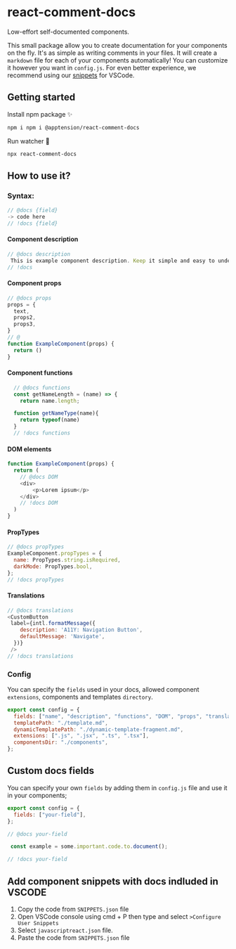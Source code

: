 # react-comment-docs

Low-effort self-documented components.

This small package allow you to create documentation for your components on the fly. It's as simple as writing comments in your files. 
It will create a `markdown` file for each of your components automatically! You can customize it however you want in `config.js`.
For even better experience, we recommend using our [snippets](##Add-component-snippets-with-docs-indluded-in-VSCODE) for VSCode.

## Getting started

Install npm package ✨
```bash
npm i npm i @apptension/react-comment-docs
```

Run watcher 👀
```bash
npx react-comment-docs
```


## How to use it? 

### Syntax:

```javascript
// @docs {field}
-> code here
// !docs {field}
```
#### Component description
```javascript
// @docs description
 This is example component description. Keep it simple and easy to understand, try to describe all the component logic. 
// !docs
```

#### Component props
```javascript
// @docs props
props = { 
  text,
  props2,
  props3,
}
// @
function ExampleComponent(props) {
  return ()
}
```


#### Component functions 
```javascript
  // @docs functions
  const getNameLength = (name) => {
    return name.length;

  function getNameType(name){
    return typeof(name)  
  }
  // !docs functions
```

#### DOM elements
```javascript
function ExampleComponent(props) {
  return (
    // @docs DOM
    <div>
        <p>Lorem ipsum</p>
    </div>
    // !docs DOM
  )
}
```

#### PropTypes
```javascript
// @docs propTypes
ExampleComponent.propTypes = {
  name: PropTypes.string.isRequired,
  darkMode: PropTypes.bool,
};
// !docs propTypes
```

#### Translations
```javascript
// @docs translations
<CustomButton
 label={intl.formatMessage({
    description: 'A11Y: Navigation Button',
    defaultMessage: 'Navigate',
  })}
 />
// !docs translations
```

### Config 
You can specify the `fields` used in your docs, allowed component `extensions`, components and templates `directory`.
```javascript
export const config = {
  fields: ["name", "description", "functions", "DOM", "props", "translation"],
  templatePath: "./template.md",
  dynamicTemplatePath: "./dynamic-template-fragment.md",
  extensions: [".js", ".jsx", ".ts", ".tsx"],
  componentsDir: "./components",
};

```

## Custom docs fields
You can specify your own `fields` by adding them in `config.js` file and use it in your components; 
```javascript
export const config = {
  fields: ["your-field"],
};
```
```javascript
// @docs your-field

 const example = some.important.code.to.document();

// !docs your-field
```

## Add component snippets with docs indluded in VSCODE 
1. Copy the code from `SNIPPETS.json` file
2. Open VSCode console using cmd + P then type and select `>Configure User Snippets`
3. Select `javascriptreact.json` file.
4. Paste the code from `SNIPPETS.json` file
 

